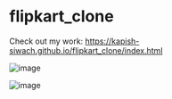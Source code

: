 # flipkart_clone 
Check out my work: https://kapish-siwach.github.io/flipkart_clone/index.html


![image](https://github.com/kapish-siwach/flipkart_clone/assets/109803966/75dd79de-8827-4209-94a0-98e6b79f7a53)


![image](https://github.com/kapish-siwach/flipkart_clone/assets/109803966/7346d980-f02a-4bef-b269-6f0eb208b142)

